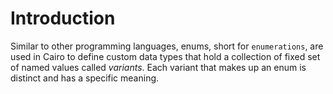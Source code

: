 # Introduction

Similar to other programming languages, enums, short for `enumerations`, are used in Cairo to define custom data types that hold a collection of fixed set of named values called _variants_.
Each variant that makes up an enum is distinct and has a specific meaning.
